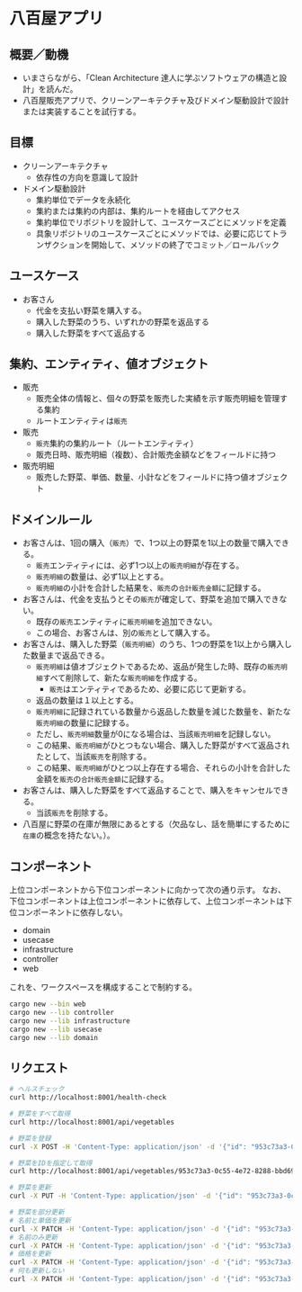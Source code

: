 # 八百屋アプリ

## 概要／動機

* いまさらながら、「Clean Architecture 達人に学ぶソフトウェアの構造と設計」を読んだ。
* 八百屋販売アプリで、クリーンアーキテクチャ及びドメイン駆動設計で設計または実装することを試行する。

## 目標

* クリーンアーキテクチャ
  * 依存性の方向を意識して設計
* ドメイン駆動設計
  * 集約単位でデータを永続化
  * 集約または集約の内部は、集約ルートを経由してアクセス
  * 集約単位でリポジトリを設計して、ユースケースごとにメソッドを定義
  * 具象リポジトリのユースケースごとにメソッドでは、必要に応じてトランザクションを開始して、メソッドの終了でコミット／ロールバック

## ユースケース

* お客さん
  * 代金を支払い野菜を購入する。
  * 購入した野菜のうち、いずれかの野菜を返品する
  * 購入した野菜をすべて返品する

## 集約、エンティティ、値オブジェクト

* 販売
  * 販売全体の情報と、個々の野菜を販売した実績を示す販売明細を管理する集約
  * ルートエンティティは`販売`
* 販売
  * `販売`集約の集約ルート（ルートエンティティ）
  * 販売日時、販売明細（複数）、合計販売金額などをフィールドに持つ
* 販売明細
  * 販売した野菜、単価、数量、小計などをフィールドに持つ値オブジェクト

## ドメインルール

* お客さんは、1回の購入（`販売`）で、1つ以上の野菜を1以上の数量で購入できる。
  * `販売`エンティティには、必ず1つ以上の`販売明細`が存在する。
  * `販売明細`の数量は、必ず1以上とする。
  * `販売明細`の小計を合計した結果を、`販売`の`合計販売金額`に記録する。
* お客さんは、代金を支払うとその`販売`が確定して、野菜を追加で購入できない。
  * 既存の`販売`エンティティに`販売明細`を追加できない。
  * この場合、お客さんは、別の`販売`として購入する。
* お客さんは、購入した野菜（`販売明細`）のうち、1つの野菜を1以上から購入した数量まで返品できる。
  * `販売明細`は値オブジェクトであるため、返品が発生した時、既存の`販売明細`すべて削除して、新たな`販売明細`を作成する。
    * `販売`はエンティティであるため、必要に応じて更新する。
  * 返品の数量は１以上とする。
  * `販売明細`に記録されている数量から返品した数量を減じた数量を、新たな`販売明細`の数量に記録する。
  * ただし、`販売明細`数量が0になる場合は、当該`販売明細`を記録しない。
  * この結果、`販売明細`がひとつもない場合、購入した野菜がすべて返品されたとして、当該`販売`を削除する。
  * この結果、`販売明細`がひとつ以上存在する場合、それらの小計を合計した金額を`販売`の`合計販売金額`に記録する。
* お客さんは、購入した野菜をすべて返品することで、購入をキャンセルできる。
  * 当該`販売`を削除する。
* 八百屋に野菜の在庫が無限にあるとする（欠品なし、話を簡単にするために`在庫`の概念を持たない。）。

## コンポーネント

上位コンポーネントから下位コンポーネントに向かって次の通り示す。
なお、下位コンポーネントは上位コンポーネントに依存して、上位コンポーネントは下位コンポーネントに依存しない。

* domain
* usecase
* infrastructure
* controller
* web

これを、ワークスペースを構成することで制約する。

```bash
cargo new --bin web
cargo new --lib controller
cargo new --lib infrastructure
cargo new --lib usecase
cargo new --lib domain
```

## リクエスト

```bash
# ヘルスチェック
curl http://localhost:8001/health-check

# 野菜をすべて取得
curl http://localhost:8001/api/vegetables

# 野菜を登録
curl -X POST -H 'Content-Type: application/json' -d '{"id": "953c73a3-0c55-4e72-8288-bbd69b8b70a4", "name": "トマト", "unitPrice": 100}' http://localhost:8001/api/vegetables

# 野菜をIDを指定して取得
curl http://localhost:8001/api/vegetables/953c73a3-0c55-4e72-8288-bbd69b8b70a4

# 野菜を更新
curl -X PUT -H 'Content-Type: application/json' -d '{"id": "953c73a3-0c55-4e72-8288-bbd69b8b70a4", "name": "キュウリ", "unitPrice": 30}' http://localhost:8001/api/vegetables

# 野菜を部分更新
# 名前と単価を更新
curl -X PATCH -H 'Content-Type: application/json' -d '{"id": "953c73a3-0c55-4e72-8288-bbd69b8b70a4", "name": "ナス", "unitPrice": 70}' http://localhost:8001/api/vegetables
# 名前のみ更新
curl -X PATCH -H 'Content-Type: application/json' -d '{"id": "953c73a3-0c55-4e72-8288-bbd69b8b70a4", "name": "ダイコン"}' http://localhost:8001/api/vegetables
# 価格を更新
curl -X PATCH -H 'Content-Type: application/json' -d '{"id": "953c73a3-0c55-4e72-8288-bbd69b8b70a4", "unitPrice": 80}' http://localhost:8001/api/vegetables
# 何も更新しない
curl -X PATCH -H 'Content-Type: application/json' -d '{"id": "953c73a3-0c55-4e72-8288-bbd69b8b70a4"}' http://localhost:8001/api/vegetables
```
